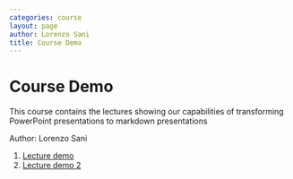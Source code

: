 ```yaml
---
categories: course
layout: page
author: Lorenzo Sani
title: Course Demo
---
```


# Course Demo

This course contains the lectures showing our capabilities of transforming PowerPoint presentations to markdown presentations

Author: Lorenzo Sani

1. [Lecture demo]({{base.url}}/teaching_kit/lecture/Lecture_demo.html)
1. [Lecture demo 2]({{base.url}}/teaching_kit/lecture/Lecture_demo_2.html)
